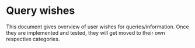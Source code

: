 # Query wishes
This document gives overview of user wishes for queries/information. Once they are implemented and tested, they will get moved to their own respective categories.
